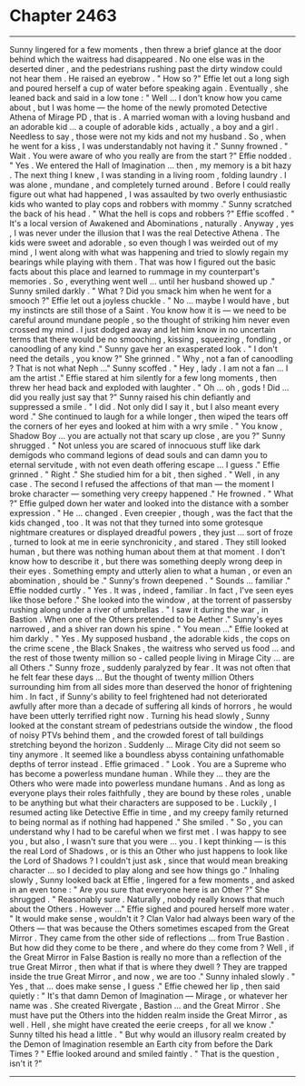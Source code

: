 
# Chapter 2463


---

Sunny lingered for a few moments , then threw a brief glance at the door behind which the waitress had disappeared . No one else was in the deserted diner , and the pedestrians rushing past the dirty window could not hear them .
He raised an eyebrow .
" How so ?"
Effie let out a long sigh and poured herself a cup of water before speaking again . Eventually , she leaned back and said in a low tone :
" Well … I don't know how you came about , but I was home — the home of the newly promoted Detective Athena of Mirage PD , that is . A married woman with a loving husband and an adorable kid … a couple of adorable kids , actually , a boy and a girl . Needless to say , those were not my kids and not my husband . So , when he went for a kiss , I was understandably not having it ."
Sunny frowned .
" Wait . You were aware of who you really are from the start ?"
Effie nodded .
" Yes . We entered the Hall of Imagination … then , my memory is a bit hazy . The next thing I knew , I was standing in a living room , folding laundry . I was alone , mundane , and completely turned around . Before I could really figure out what had happened , I was assaulted by two overly enthusiastic kids who wanted to play cops and robbers with mommy ."
Sunny scratched the back of his head .
" What the hell is cops and robbers ?"
Effie scoffed .
" It's a local version of Awakened and Abominations , naturally . Anyway , yes , I was never under the illusion that I was the real Detective Athena . The kids were sweet and adorable , so even though I was weirded out of my mind , I went along with what was happening and tried to slowly regain my bearings while playing with them . That was how I figured out the basic facts about this place and learned to rummage in my counterpart's memories . So , everything went well … until her husband showed up ."
Sunny smiled darkly .
" What ? Did you smack him when he went for a smooch ?"
Effie let out a joyless chuckle .
" No … maybe I would have , but my instincts are still those of a Saint . You know how it is — we need to be careful around mundane people , so the thought of striking him never even crossed my mind . I just dodged away and let him know in no uncertain terms that there would be no smooching , kissing , squeezing , fondling , or canoodling of any kind ."
Sunny gave her an exasperated look .
" I don't need the details , you know ?"
She grinned .
" Why , not a fan of canoodling ? That is not what Neph …"
Sunny scoffed .
" Hey , lady . I am not a fan … I am the artist ."
Effie stared at him silently for a few long moments , then threw her head back and exploded with laughter .
" Oh … oh , gods ! Did … did you really just say that ?"
Sunny raised his chin defiantly and suppressed a smile .
" I did . Not only did I say it , but I also meant every word ."
She continued to laugh for a while longer , then wiped the tears off the corners of her eyes and looked at him with a wry smile .
" You know , Shadow Boy … you are actually not that scary up close , are you ?"
Sunny shrugged .
" Not unless you are scared of innocuous stuff like dark demigods who command legions of dead souls and can damn you to eternal servitude , with not even death offering escape … I guess ."
Effie grinned .
" Right ."
She studied him for a bit , then sighed .
" Well , in any case . The second I refused the affections of that man — the moment I broke character — something very creepy happened ."
He frowned .
" What ?"
Effie gulped down her water and looked into the distance with a somber expression .
" He … changed . Even creepier , though , was the fact that the kids changed , too . It was not that they turned into some grotesque nightmare creatures or displayed dreadful powers , they just … sort of froze , turned to look at me in eerie synchronicity , and stared . They still looked human , but there was nothing human about them at that moment . I don't know how to describe it , but there was something deeply wrong deep in their eyes . Something empty and utterly alien to what a human , or even an abomination , should be ."
Sunny's frown deepened .
" Sounds … familiar ."
Effie nodded curtly .
" Yes . It was , indeed , familiar . In fact , I've seen eyes like those before ."
She looked into the window , at the torrent of passersby rushing along under a river of umbrellas .
" I saw it during the war , in Bastion . When one of the Others pretended to be Aether ."
Sunny's eyes narrowed , and a shiver ran down his spine .
" You mean …"
Effie looked at him darkly .
" Yes . My supposed husband , the adorable kids , the cops on the crime scene , the Black Snakes , the waitress who served us food … and the rest of those twenty million so - called people living in Mirage City ... are all Others ."
Sunny froze , suddenly paralyzed by fear .
It was not often that he felt fear these days …
But the thought of twenty million Others surrounding him from all sides more than deserved the honor of frightening him .
In fact , if Sunny's ability to feel frightened had not deteriorated awfully after more than a decade of suffering all kinds of horrors , he would have been utterly terrified right now . Turning his head slowly , Sunny looked at the constant stream of pedestrians outside the window , the flood of noisy PTVs behind them , and the crowded forest of tall buildings stretching beyond the horizon .
Suddenly … Mirage City did not seem so tiny anymore .
It seemed like a boundless abyss containing unfathomable depths of terror instead .
Effie grimaced .
" Look . You are a Supreme who has become a powerless mundane human . While they … they are the Others who were made into powerless mundane humans . And as long as everyone plays their roles faithfully , they are bound by these roles , unable to be anything but what their characters are supposed to be . Luckily , I resumed acting like Detective Effie in time , and my creepy family returned to being normal as if nothing had happened ."
She smiled .
" So , you can understand why I had to be careful when we first met . I was happy to see you , but also , I wasn't sure that you were … you . I kept thinking — is this the real Lord of Shadows , or is this an Other who just happens to look like the Lord of Shadows ? I couldn't just ask , since that would mean breaking character … so I decided to play along and see how things go ."
Inhaling slowly , Sunny looked back at Effie , lingered for a few moments , and asked in an even tone :
" Are you sure that everyone here is an Other ?"
She shrugged .
" Reasonably sure . Naturally , nobody really knows that much about the Others . However …"
Effie sighed and poured herself more water .
" It would make sense , wouldn't it ? Clan Valor had always been wary of the Others — that was because the Others sometimes escaped from the Great Mirror . They came from the other side of reflections … from True Bastion . But how did they come to be there , and where do they come from ? Well , if the Great Mirror in False Bastion is really no more than a reflection of the true Great Mirror , then what if that is where they dwell ? They are trapped inside the true Great Mirror , and now , we are too ."
Sunny inhaled slowly .
" Yes , that … does make sense , I guess ."
Effie chewed her lip , then said quietly :
" It's that damn Demon of Imagination — Mirage , or whatever her name was . She created Rivergate , Bastion … and the Great Mirror . She must have put the Others into the hidden realm inside the Great Mirror , as well . Hell , she might have created the eerie creeps , for all we know ."
Sunny tilted his head a little .
" But why would an illusory realm created by the Demon of Imagination resemble an Earth city from before the Dark Times ? "
Effie looked around and smiled faintly .
" That is the question , isn't it ?"

---

